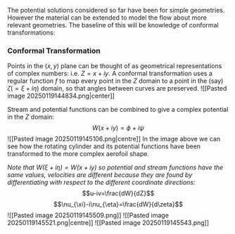 The potential solutions considered so far have been for simple geometries. However the material can be extended to model the flow about more relevant geometries.
The baseline of this will be knowledge of conformal transformations:
### Conformal Transformation
Points in the $(x,y)$ plane can be thought of as geometrical representations of complex numbers: i.e. $Z=x+iy$. 
A conformal transformation uses a regular function $f$ to map every point in the $Z$ domain to a point in the (say) $\zeta(=\xi+i\eta)$ domain, so that angles between curves are preserved.
![[Pasted image 20250119144834.png|center]]

Stream and potential functions can be combined to give a complex potential in the $Z$ domain:
$$W(x+iy)=\phi+i\psi$$
![[Pasted image 20250119145106.png|centre]]
In the image above we can see how the rotating cylinder and its potential functions have been transformed to the more complex aerofoil shape.

*Note that $W(\xi+i\eta)=W(x+iy)$ so potential and stream functions have the same values, velocities are different because they are found by differentiating with respect to the different coordinate directions:*
$$u-iv=\frac{dW}{dZ}$$
$$\nu_{\xi}-i\nu_{\eta}=\frac{dW}{d\zeta}$$
![[Pasted image 20250119145509.png]]
![[Pasted image 20250119145521.png|centre]]
![[Pasted image 20250119145543.png]]

